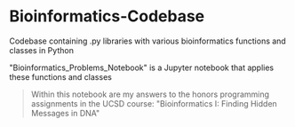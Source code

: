 # Bioinformatics-Codebase
Codebase containing .py libraries with various bioinformatics functions and classes in Python

"Bioinformatics_Problems_Notebook" is a Jupyter notebook that applies these functions and classes  
  
> Within this notebook are my answers to the honors programming assignments in the UCSD course: "Bioinformatics I: Finding Hidden Messages in DNA"

